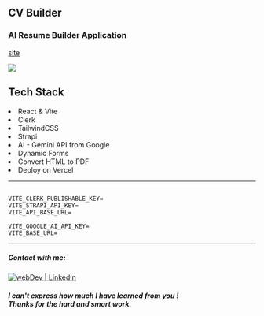 ## CV Builder

### AI Resume Builder Application

[site](https://cv-builder-sxidsvit.versel.com)

![](demo.gif)

<h2 >Tech Stack</h2>
<li>React & Vite</li>
<li>Clerk</li>
<li>TailwindCSS</li>
<li>Strapi</li>
<li>AI - Gemini API from Google</li>
<li>Dynamic Forms</li>
<li>Convert HTML to PDF</li>
<li>Deploy on Vercel</li>
</ul>

---

``` .env

VITE_CLERK_PUBLISHABLE_KEY=
VITE_STRAPI_API_KEY=
VITE_API_BASE_URL=

VITE_GOOGLE_AI_API_KEY=
VITE_BASE_URL=

```

---

##### Contact with me:

[<img alt="webDev | LinkedIn" src="https://img.shields.io/badge/linkedin-0077B5.svg?&style=for-the-badge&logo=linkedin&logoColor=white" />][linkedin]

[linkedin]: https://www.linkedin.com/in/sergiy-antonyuk/

##### I can't express how much I have learned from [you](https://www.youtube.com/@tubeguruji/featured) ! <br> Thanks for the hard and smart work.

```